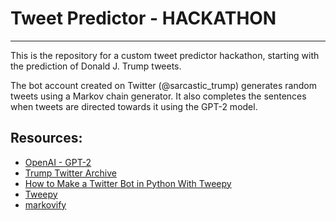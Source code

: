 # Tweet Predictor - HACKATHON
---

This is the repository for a custom tweet predictor hackathon, starting with the prediction of Donald J. 
Trump tweets.

The bot account created on Twitter (@sarcastic_trump) generates random tweets using a Markov chain generator. It also completes the sentences when tweets are directed towards it using the GPT-2 model.


## Resources:

* [OpenAI - GPT-2](https://openai.com/blog/better-language-models/)
* [Trump Twitter Archive](http://www.trumptwitterarchive.com/)
* [How to Make a Twitter Bot in Python With Tweepy](https://realpython.com/twitter-bot-python-tweepy/)
* [Tweepy](https://github.com/tweepy/tweepy)
* [markovify](https://github.com/jsvine/markovify)
